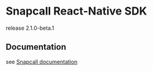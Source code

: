 # Snapcall React-Native SDK

release 2.1.0-beta.1

## Documentation

see [Snapcall documentation](https://doc.snapcall.io/#react-native)
